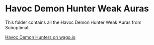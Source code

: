# Havoc Demon Hunter Weak Auras
This folder contains all the Havoc Demon Hunter Weak Auras from Suboptimal.

[Havoc Demon Hunters on wago.io](https://wago.io/weakauras/classes/demon-hunter/havoc)
